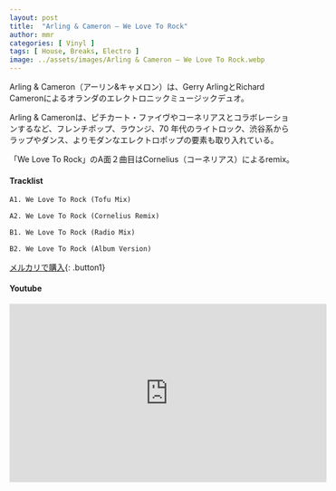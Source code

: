 ```yaml
---
layout: post
title:  "Arling & Cameron – We Love To Rock"
author: mmr
categories: [ Vinyl ]
tags: [ House, Breaks, Electro ]
image: ../assets/images/Arling & Cameron – We Love To Rock.webp
---
```


Arling & Cameron（アーリン&キャメロン）は、Gerry ArlingとRichard Cameronによるオランダのエレクトロニックミュージックデュオ。

Arling & Cameronは、ピチカート・ファイヴやコーネリアスとコラボレーションするなど、フレンチポップ、ラウンジ、70 年代のライトロック、渋谷系からラップやダンス、よりモダンなエレクトロポップの要素も取り入れている。

「We Love To Rock」のA面２曲目はCornelius（コーネリアス）によるremix。

#### Tracklist
```md
A1. We Love To Rock (Tofu Mix)

A2. We Love To Rock (Cornelius Remix)

B1. We Love To Rock (Radio Mix)

B2. We Love To Rock (Album Version)
```

[メルカリで購入](https://jp.mercari.com/item/m48539410251?afid=6142608987){: .button1}

#### Youtube
<iframe width="560" height="315" src="https://www.youtube.com/embed/JjYWeSMvoTc?si=DxlvT0pq75b31NBE" title="YouTube video player" frameborder="0" allow="accelerometer; autoplay; clipboard-write; encrypted-media; gyroscope; picture-in-picture; web-share" referrerpolicy="strict-origin-when-cross-origin" allowfullscreen></iframe>